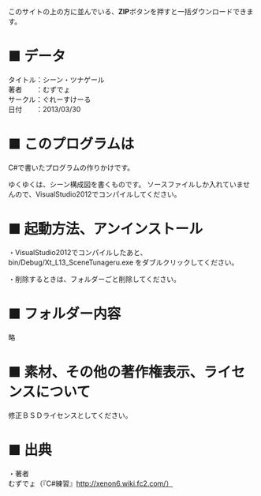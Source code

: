 このサイトの上の方に並んでいる、**ZIP**ボタンを押すと一括ダウンロードできます。  






■ データ
=========

タイトル：シーン・ツナゲール  
著者　　：むずでょ  
サークル：ぐれーすけーる  
日付　　：2013/03/30  






■ このプログラムは
===================

C#で書いたプログラムの作りかけです。

ゆくゆくは、シーン構成図を書くものです。
ソースファイルしか入れていませんので、VisualStudio2012でコンパイルしてください。






■ 起動方法、アンインストール
=============================

・VisualStudio2012でコンパイルしたあと、
bin/Debug/Xt_L13_SceneTunageru.exe をダブルクリックしてください。

・削除するときは、フォルダーごと削除してください。






■ フォルダー内容
=================

略







■ 素材、その他の著作権表示、ライセンスについて
=================================

修正ＢＳＤライセンスとしてください。






■ 出典
=======

・著者  
むずでょ（『C#練習』http://xenon6.wiki.fc2.com/）  


